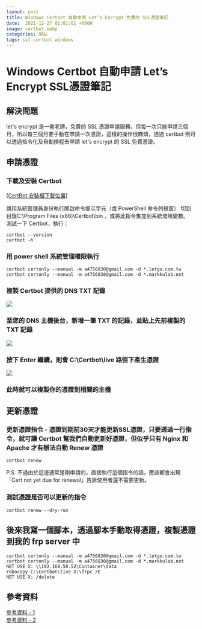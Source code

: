 ```yaml
---
layout: post
title: Windows Certbot 自動申請 Let’s Encrypt 免費的 SSL憑證筆記
date:  2021-12-27 01:01:01 +0800
image: certbot.webp
categories: 架站
tags: ssl certbot windows
---
```

# Windows Certbot 自動申請 Let’s Encrypt SSL憑證筆記

## 解決問題
let's encrypt 是一套老牌，免費的 SSL 憑證申請服務，但每一次只能申請三個月，所以每三個月要手動在申請一次憑證，這樣的操作很麻煩，透過 certbot 則可以透過指令化及自動排程去申請 let's encrypt 的 SSL 免費憑證。

## 申請憑證
### 下載及安裝 Certbot
[[CertBot 安裝檔下載位置]](https://github.com/certbot/certbot/releases/download/v1.22.0/certbot-beta-installer-win32.exe)

請用系統管理員身份執行開啟命令提示字元（或 PowerShell 命令列視窗）
切到目錄C:\Program Files (x86)\Certbot\bin ，或將此指令集加到系統環境變數。  
測試一下 Certbot，執行：
```
certbot –-version
certbot -h
```
### 用 power shell 系統管理權限執行

```
certbot certonly --manual -m a4756830@gmail.com -d *.letgo.com.tw 
certbot certonly --manual -m a4756830@gmail.com -d *.markkulab.net
```

### 複製 Certbot 提供的 DNS TXT 記錄
![](https://i.imgur.com/OdtU1ue.png)

### 至您的 DNS 主機後台，新增一筆 TXT 的記錄，並貼上先前複製的 TXT 記錄
![](https://i.imgur.com/ImAn2fs.png)

### 按下 Enter 繼續，則會 C:\Certbot\live 路徑下產生憑證
![](https://i.imgur.com/0q7ll6A.png)

### 此時就可以複製你的憑證到相關的主機

## 更新憑證
### 更新憑證指令  - 憑證到期前30天才能更新SSL憑證，只要透過一行指令，就可讓 Certbot 幫我們自動更新好憑證，但似乎只有 Nginx 和 Apache 才有辦法自動 Renew 憑證

```
certbot renew
```

P.S. 不過由於這邊通常是剛申請的，直接執行這個指令的話，應該都會出現「Cert not yet due for renewal」告訴使用者還不需要更新。

### 測試憑證是否可以更新的指令
```
certbot renew --dry-run
```

## 後來我寫一個腳本，透過腳本手動取得憑證，複製憑證到我的 frp server 中
```
certbot certonly --manual -m a4756830@gmail.com -d *.letgo.com.tw 
certbot certonly --manual -m a4756830@gmail.com -d *.markkulab.net
NET USE X: \\192.168.50.52\Container\data
robocopy C:\Certbot\live X:\frpc /E
NET USE X: /delete
```


## 參考資料
[參考資料 - 1](http://tech.smallya.net/2021/11/28/certbot-lets-encrypt-ssl%E6%86%91%E8%AD%89-iis-%E5%A4%9A%E5%9F%9F%E5%90%8D/)  
[參考資料 - 2](https://blog.miniasp.com/post/2021/02/11/Create-SSL-TLS-certificates-from-LetsEncrypt-using-Certbot)